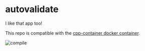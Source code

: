 # autovalidate

I like that app too!

This repo is compatible with the [cpp-container docker container](https://github.com/ChicoState/cpp-container).

![compile](https://github.com/jrbaartman/autovalidate/workflows/compile/badge.svg)
